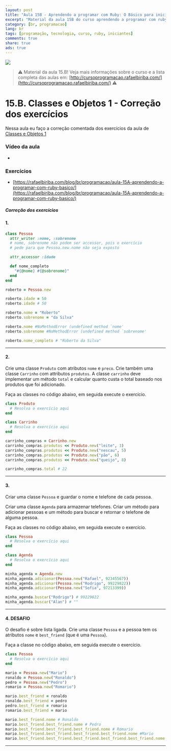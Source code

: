 ```yaml
---
layout: post
title: "Aula 15B - Aprendendo a programar com Ruby: O Básico para iniciantes"
excerpt: "Material da aula 15B do curso aprendendo a programar com ruby, o básico para iniciantes. Nunca é tarde para começar a programar! Eu criei um curso gratuito, fácil e didático voltado para iniciantes. Confira mais informações aqui nessa publicação."
category: [br, programacao]
lang: br
tags: [programação, tecnologia, curso, ruby, iniciantes]
comments: true
share: true
ads: true
---
```


![](/blog/images/curso_ruby_basico/banner-curso-ruby-15B.jpg)

> :warning: Material da aula 15.B! Veja mais informações sobre o curso e a lista completa das aulas em: [http://cursoprogramacao.rafaelbiriba.com/](http://cursoprogramacao.rafaelbiriba.com/) :warning:

# 15.B. Classes e Objetos 1 -  Correção dos exercícios

Nessa aula eu faço a correção comentada dos exercícios da aula de [Classes e Objetos 1](https://rafaelbiriba.com/blog/br/programacao/aula-15A-aprendendo-a-programar-com-ruby-basico/)

### Vídeo da aula

- []()

### Exercícios

- [https://rafaelbiriba.com/blog/br/programacao/aula-15A-aprendendo-a-programar-com-ruby-basico/](https://rafaelbiriba.com/blog/br/programacao/aula-15A-aprendendo-a-programar-com-ruby-basico/)

##### Correção dos exercícios

#### 1.

```ruby
class Pessoa
  attr_writer :nome, :sobrenome
  # nome, sobrenome não podem ser accessor, pois o exercício
  # pede para que Pessoa.new.nome não seja exposto

  attr_accessor :idade

  def nome_completo
    "#{@nome} #{@sobrenome}"
  end
end

roberto = Pessoa.new

roberto.idade = 50
roberto.idade # 50

roberto.nome = "Roberto"
roberto.sobrenome = "da Silva"

roberto.nome #NoMethodError (undefined method `nome'
roberto.sobrenome #NoMethodError (undefined method `sobrenome'

roberto.nome_completo # "Roberto da Silva"
```

---

#### 2.

Crie uma classe `Produto` com atributos `nome` e `preco`. Crie também uma classe `Carrinho` com attributos `produtos`. A classe `carrinho` deve implementar um método `total` e calcular quanto custa o total baseado nos produtos que foi adicionado.

Faça as classes no código abaixo, em seguida execute o exercício.

```ruby
class Produto
  # Resolva o exercício aqui
end

class Carrinho
  # Resolva o exercício aqui
end

carrinho_compras = Carrinho.new
carrinho_compras.produtos << Produto.new("leite", 3)
carrinho_compras.produtos << Produto.new("nescau", 5)
carrinho_compras.produtos << Produto.new("pão", 6)
carrinho_compras.produtos << Produto.new("queijo", 8)

carrinho_compras.total # 22
```

---

#### 3.
Criar uma classe `Pessoa` e guardar o nome e telefone de cada pessoa.

Criar uma classe `Agenda` para armazenar telefones. Criar um método para adicionar pessoas e um método para buscar e retornar o telefone de alguma pessoa.

Faça as classes no código abaixo, em seguida execute o exercício.

```ruby
class Pessoa
  # Resolva o exercício aqui
end

class Agenda
  # Resolva o exercício aqui
end

minha_agenda = Agenda.new
minha_agenda.adicionar(Pessoa.new("Rafael", 92345567))
minha_agenda.adicionar(Pessoa.new("Rodrigo", 99229822))
minha_agenda.adicionar(Pessoa.new("Sofia", 97213399))

minha_agenda.buscar("Rodrigo") # 99229822
minha_agenda.buscar("Alan") # ""
```

---

#### 4. DESAFIO
O desafio é sobre lista ligada. Crie uma classe `Pessoa` e a pessoa tem os atributos `nome` e `best_friend` (que é uma `Pessoa`).

Faça a classe no código abaixo, em seguida execute o exercício.

```ruby
class Pessoa
  # Resolva o exercício aqui
end

mario = Pessoa.new("Mario")
ronaldo = Pessoa.new("Ronaldo")
pedro = Pessoa.new("Pedro")
romario = Pessoa.new("Romario")

mario.best_friend = ronaldo
ronaldo.best_friend = pedro
pedro.best_friend = romario
romario.best_friend = mario

mario.best_friend.nome # Ronaldo
mario.best_friend.best_friend.nome # Pedro
mario.best_friend.best_friend.best_friend.nome # Romario
mario.best_friend.best_friend.best_friend.best_friend.nome #Mario
mario.best_friend.best_friend.best_friend.best_friend.best_friend.nome #Ronaldo
```

---
